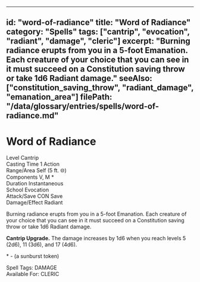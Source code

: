 
---
id: "word-of-radiance"
title: "Word of Radiance"
category: "Spells"
tags: ["cantrip", "evocation", "radiant", "damage", "cleric"]
excerpt: "Burning radiance erupts from you in a 5-foot Emanation. Each creature of your choice that you can see in it must succeed on a Constitution saving throw or take 1d6 Radiant damage."
seeAlso: ["constitution_saving_throw", "radiant_damage", "emanation_area"]
filePath: "/data/glossary/entries/spells/word-of-radiance.md"
---
<div class="spell-card">
  <div class="spell-card-header">
    <h1 class="spell-card-title">Word of Radiance</h1>
  </div>
  <div class="spell-card-divider"></div>
  <div class="spell-card-stats-grid">
    <div class="spell-card-stat">
      <span class="spell-card-stat-label">Level</span>
      <span class="spell-card-stat-value">Cantrip</span>
    </div>
    <div class="spell-card-stat">
      <span class="spell-card-stat-label">Casting Time</span>
      <span class="spell-card-stat-value">1 Action</span>
    </div>
    <div class="spell-card-stat">
      <span class="spell-card-stat-label">Range/Area</span>
      <span class="spell-card-stat-value">Self (5 ft. 🌐)</span>
    </div>
    <div class="spell-card-stat">
      <span class="spell-card-stat-label">Components</span>
      <span class="spell-card-stat-value">V, M *</span>
    </div>
    <div class="spell-card-stat">
      <span class="spell-card-stat-label">Duration</span>
      <span class="spell-card-stat-value">Instantaneous</span>
    </div>
    <div class="spell-card-stat">
      <span class="spell-card-stat-label">School</span>
      <span class="spell-card-stat-value">Evocation</span>
    </div>
    <div class="spell-card-stat">
      <span class="spell-card-stat-label">Attack/Save</span>
      <span class="spell-card-stat-value">CON Save</span>
    </div>
    <div class="spell-card-stat">
      <span class="spell-card-stat-label">Damage/Effect</span>
      <span class="spell-card-stat-value">Radiant</span>
    </div>
  </div>
  <div class="spell-card-divider"></div>
  <p class="spell-card-description">
    Burning radiance erupts from you in a 5-foot <span data-term-id="emanation_area" class="glossary-term-link-from-markdown">Emanation</span>. Each creature of your choice that you can see in it must succeed on a Constitution saving throw or take 1d6 Radiant damage.
  </p>
  <p class="spell-card-description">
    <strong>Cantrip Upgrade.</strong> The damage increases by 1d6 when you reach levels 5 (2d6), 11 (3d6), and 17 (4d6).
  </p>
  <p class="spell-card-material-note">
    * - (a sunburst token)
  </p>
  <div class="spell-card-tags-section">
    <span class="spell-card-tags-label">Spell Tags:</span>
    <span class="spell-card-tag">DAMAGE</span>
  </div>
  <div class="spell-card-tags-section">
    <span class="spell-card-tags-label">Available For:</span>
    <span class="spell-card-tag">CLERIC</span>
  </div>
</div>
